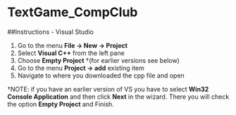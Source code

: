 # TextGame_CompClub

##Instructions - Visual Studio
1. Go to the menu **File -> New -> Project**
1. Select **Visual C++** from the left pane
1. Choose **Empty Project** †(for earlier versions see below)
1. Go to the menu **Project -> add** existing item
1. Navigate to where you downloaded the cpp file and open

†NOTE: if you have an earlier version of VS you have to select **Win32 Console Application** and then click **Next** in the wizard. There you will check the option **Empty Project** and Finish.